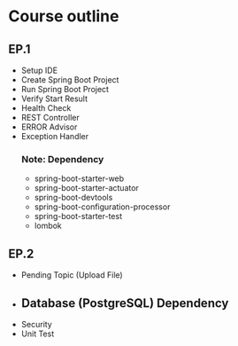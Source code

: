 # Course outline

## EP.1
- Setup IDE
- Create Spring Boot Project
- Run Spring Boot Project
- Verify Start Result
- Health Check
- REST Controller
- ERROR Advisor
- Exception Handler<br>
  ### Note: Dependency
  - spring-boot-starter-web
  - spring-boot-starter-actuator
  - spring-boot-devtools
  - spring-boot-configuration-processor
  - spring-boot-starter-test
  - lombok
## EP.2
- Pending Topic (Upload File)
- Database (PostgreSQL)
  Dependency
  - 
- Security
- Unit Test
